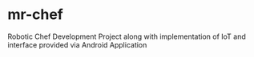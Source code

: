 # mr-chef
Robotic Chef Development Project along with implementation of IoT and interface provided via Android Application
